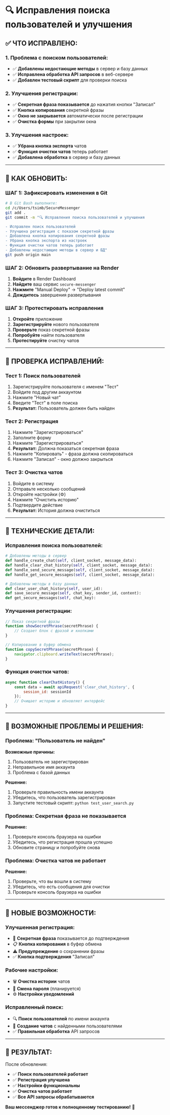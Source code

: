 # 🔍 Исправления поиска пользователей и улучшения

## ✅ **ЧТО ИСПРАВЛЕНО:**

### **1. Проблема с поиском пользователей:**
- ✅ **Добавлены недостающие методы** в сервер и базу данных
- ✅ **Исправлена обработка API запросов** в веб-сервере
- ✅ **Добавлен тестовый скрипт** для проверки поиска

### **2. Улучшения регистрации:**
- ✅ **Секретная фраза показывается** до нажатия кнопки "Записал"
- ✅ **Кнопка копирования** секретной фразы
- ✅ **Окно не закрывается** автоматически после регистрации
- ✅ **Очистка формы** при закрытии окна

### **3. Улучшения настроек:**
- ✅ **Убрана кнопка экспорта** чатов
- ✅ **Функция очистки чатов** теперь работает
- ✅ **Добавлена обработка** в сервер и базу данных

---

## 🚀 **КАК ОБНОВИТЬ:**

### **ШАГ 1: Зафиксировать изменения в Git**
```bash
# В Git Bash выполните:
cd /c/Users/tsimb/SecureMessenger
git add .
git commit -m "🔍 Исправления поиска пользователей и улучшения

- Исправлен поиск пользователей
- Улучшена регистрация с показом секретной фразы
- Добавлена кнопка копирования секретной фразы
- Убрана кнопка экспорта из настроек
- Функция очистки чатов теперь работает
- Добавлены недостающие методы в сервер и БД"
git push origin main
```

### **ШАГ 2: Обновить развертывание на Render**
1. **Войдите** в Render Dashboard
2. **Найдите** ваш сервис `secure-messenger`
3. **Нажмите** "Manual Deploy" → "Deploy latest commit"
4. **Дождитесь** завершения развертывания

### **ШАГ 3: Протестировать исправления**
1. **Откройте** приложение
2. **Зарегистрируйте** нового пользователя
3. **Проверьте** показ секретной фразы
4. **Попробуйте** найти пользователя
5. **Протестируйте** очистку чатов

---

## 🎯 **ПРОВЕРКА ИСПРАВЛЕНИЙ:**

### **Тест 1: Поиск пользователей**
1. Зарегистрируйте пользователя с именем "Тест"
2. Войдите под другим аккаунтом
3. Нажмите "Новый чат"
4. Введите "Тест" в поле поиска
5. **Результат:** Пользователь должен быть найден

### **Тест 2: Регистрация**
1. Нажмите "Зарегистрироваться"
2. Заполните форму
3. Нажмите "Зарегистрироваться"
4. **Результат:** Должна показаться секретная фраза
5. Нажмите "Копировать" - фраза должна скопироваться
6. Нажмите "Записал" - окно должно закрыться

### **Тест 3: Очистка чатов**
1. Войдите в систему
2. Отправьте несколько сообщений
3. Откройте настройки (⚙️)
4. Нажмите "Очистить историю"
5. Подтвердите действие
6. **Результат:** История должна очиститься

---

## 🔧 **ТЕХНИЧЕСКИЕ ДЕТАЛИ:**

### **Исправления поиска пользователей:**
```python
# Добавлены методы в сервер
def handle_create_chat(self, client_socket, message_data):
def handle_clear_chat_history(self, client_socket, message_data):
def handle_send_secure_message(self, client_socket, message_data):
def handle_get_secure_messages(self, client_socket, message_data):

# Добавлены методы в базу данных
def clear_user_chat_history(self, user_id):
def save_secure_message(self, chat_key, sender_id, content):
def get_secure_messages(self, chat_key):
```

### **Улучшения регистрации:**
```javascript
// Показ секретной фразы
function showSecretPhrase(secretPhrase) {
    // Создает блок с фразой и кнопками
}

// Копирование в буфер обмена
function copySecretPhrase(secretPhrase) {
    navigator.clipboard.writeText(secretPhrase);
}
```

### **Функция очистки чатов:**
```javascript
async function clearChatHistory() {
    const data = await apiRequest('clear_chat_history', {
        session_id: sessionId
    });
    // Очищает историю и обновляет интерфейс
}
```

---

## 🐛 **ВОЗМОЖНЫЕ ПРОБЛЕМЫ И РЕШЕНИЯ:**

### **Проблема: "Пользователь не найден"**
**Возможные причины:**
1. Пользователь не зарегистрирован
2. Неправильное имя аккаунта
3. Проблема с базой данных

**Решение:**
1. Проверьте правильность имени аккаунта
2. Убедитесь, что пользователь зарегистрирован
3. Запустите тестовый скрипт: `python test_user_search.py`

### **Проблема: Секретная фраза не показывается**
**Решение:**
1. Проверьте консоль браузера на ошибки
2. Убедитесь, что регистрация прошла успешно
3. Обновите страницу и попробуйте снова

### **Проблема: Очистка чатов не работает**
**Решение:**
1. Проверьте, что вы вошли в систему
2. Убедитесь, что есть сообщения для очистки
3. Проверьте консоль браузера на ошибки

---

## 📱 **НОВЫЕ ВОЗМОЖНОСТИ:**

### **Улучшенная регистрация:**
- 🔐 **Секретная фраза** показывается до подтверждения
- 📋 **Кнопка копирования** в буфер обмена
- ⚠️ **Предупреждение** о сохранении фразы
- ✅ **Кнопка подтверждения** "Записал"

### **Рабочие настройки:**
- 🗑️ **Очистка истории** чатов
- 🔑 **Смена пароля** (планируется)
- ⚙️ **Настройки уведомлений**

### **Исправленный поиск:**
- 🔍 **Поиск пользователей** по имени аккаунта
- 💬 **Создание чатов** с найденными пользователями
- ✅ **Правильная обработка** API запросов

---

## 🎉 **РЕЗУЛЬТАТ:**

После обновления:
- ✅ **Поиск пользователей работает**
- ✅ **Регистрация улучшена**
- ✅ **Настройки функциональны**
- ✅ **Очистка чатов работает**
- ✅ **Все API запросы обрабатываются**

**Ваш мессенджер готов к полноценному тестированию!** 🚀
